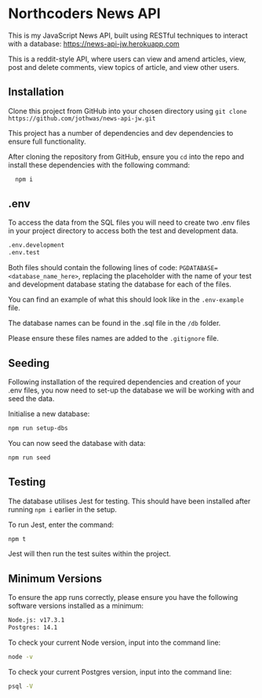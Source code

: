 # Northcoders News API

This is my JavaScript News API, built using RESTful techniques to interact with a database: https://news-api-jw.herokuapp.com

This is a reddit-style API, where users can view and amend articles, view, post and delete comments, view topics of article, and view other users.

## Installation

Clone this project from GitHub into your chosen directory using `git clone https://github.com/jothwas/news-api-jw.git`

This project has a number of dependencies and dev dependencies to ensure full functionality.

After cloning the repository from GitHub, ensure you `cd` into the repo and install these dependencies with the following command:

```bash
  npm i
```

## .env

To access the data from the SQL files you will need to create two .env files in your project directory to access both the test and development data.

```bash
.env.development
.env.test
```

Both files should contain the following lines of code: `PGDATABASE=<database_name_here>`, replacing the placeholder with the name of your test and development database stating the database for each of the files.

You can find an example of what this should look like in the `.env-example` file.

The database names can be found in the .sql file in the `/db` folder.

Please ensure these files names are added to the `.gitignore` file.

## Seeding

Following installation of the required dependencies and creation of your .env files, you now need to set-up the database we will be working with and seed the data.

Initialise a new database:

```bash
npm run setup-dbs
```

You can now seed the database with data:

```bash
npm run seed
```

## Testing

The database utilises Jest for testing. This should have been installed after running `npm i` earlier in the setup.

To run Jest, enter the command:

```bash
npm t
```

Jest will then run the test suites within the project.

## Minimum Versions

To ensure the app runs correctly, please ensure you have the following software versions installed as a minimum:

```bash
Node.js: v17.3.1
Postgres: 14.1
```

To check your current Node version, input into the command line:

```bash
node -v
```

To check your current Postgres version, input into the command line:

```bash
psql -V
```
